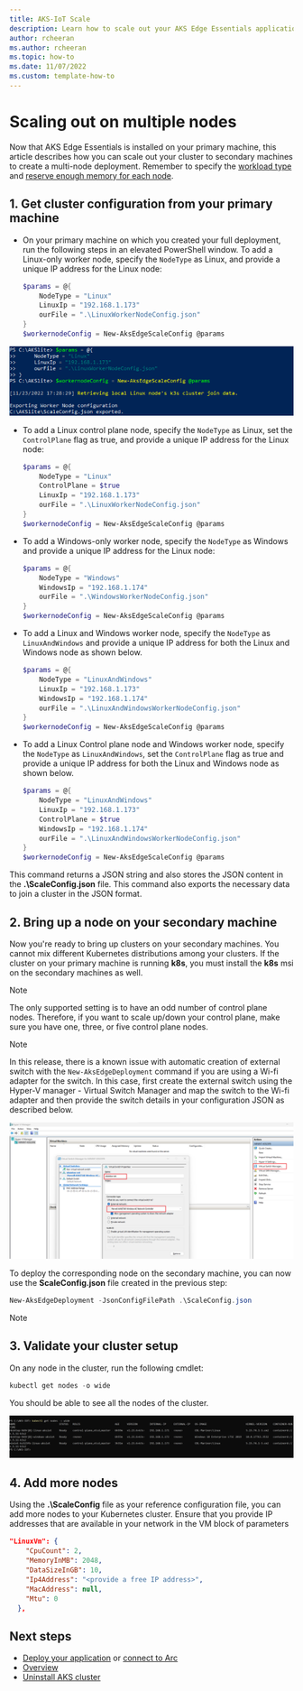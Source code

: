 ```yaml
---
title: AKS-IoT Scale
description: Learn how to scale out your AKS Edge Essentials applications to multiple nodes. 
author: rcheeran
ms.author: rcheeran
ms.topic: how-to
ms.date: 11/07/2022
ms.custom: template-how-to
---
```


# Scaling out on multiple nodes

Now that AKS Edge Essentials is installed on your primary machine, this article describes how you can scale out your cluster to secondary machines to create a multi-node deployment. Remember to specify the [workload type](./aks-lite-concept.md) and [reserve enough memory for each node](./aks-lite-concept.md).

## 1. Get cluster configuration from your primary machine

- On your primary machine on which you created your full deployment, run the following steps in an elevated PowerShell window. To add a Linux-only worker node, specify the `NodeType` as Linux, and provide a unique IP address for the Linux node:

   ```powershell
   $params = @{
       NodeType = "Linux"
       LinuxIp = "192.168.1.173"
       ourFile = ".\LinuxWorkerNodeConfig.json"
   }
   $workernodeConfig = New-AksEdgeScaleConfig @params
   ```
![Screenshot showing the creation of config file.](./media/aks-lite/scale-config-file.png)
- To add a Linux control plane node, specify the `NodeType` as Linux, set the `ControlPlane` flag as true, and provide a unique IP address for the Linux node:

   ```powershell
   $params = @{
       NodeType = "Linux"
       ControlPlane = $true
       LinuxIp = "192.168.1.173"
       ourFile = ".\LinuxWorkerNodeConfig.json"
   }
   $workernodeConfig = New-AksEdgeScaleConfig @params
   ```

- To add a Windows-only worker node, specify the `NodeType` as Windows and provide a unique IP address for the Linux node:

   ```powershell
   $params = @{
       NodeType = "Windows"
       WindowsIp = "192.168.1.174"
       ourFile = ".\WindowsWorkerNodeConfig.json"
   }
   $workernodeConfig = New-AksEdgeScaleConfig @params
   ```

- To add a Linux and Windows worker node, specify the `NodeType` as `LinuxAndWindows` and provide a unique IP address for both the Linux and Windows node as shown below.

   ```powershell
   $params = @{
       NodeType = "LinuxAndWindows"
       LinuxIp = "192.168.1.173"
       WindowsIp = "192.168.1.174"
       ourFile = ".\LinuxAndWindowsWorkerNodeConfig.json"
   }
   $workernodeConfig = New-AksEdgeScaleConfig @params
   ```

- To add a Linux Control plane node and Windows worker node, specify the `NodeType` as `LinuxAndWindows`, set the `ControlPlane` flag as true and provide a unique IP address for both the Linux and Windows node as shown below.

   ```powershell
   $params = @{
       NodeType = "LinuxAndWindows"
       LinuxIp = "192.168.1.173"
       ControlPlane = $true
       WindowsIp = "192.168.1.174"
       ourFile = ".\LinuxAndWindowsWorkerNodeConfig.json"
   }
   $workernodeConfig = New-AksEdgeScaleConfig @params
   ```

This command returns a JSON string and also stores the JSON content in the **.\ScaleConfig.json** file. This command also exports the necessary data to join a cluster in the JSON format.

## 2. Bring up a node on your secondary machine

Now you're ready to bring up clusters on your secondary machines. You cannot mix different Kubernetes distributions among your clusters. If the cluster on your primary machine is running **k8s**, you must install the **k8s** msi on the secondary machines as well.

>[!NOTE]
> The only supported setting is to have an odd number of control plane nodes. Therefore, if you want to scale up/down your control plane, make sure you have one, three, or five control plane nodes.

> [!NOTE]
> In this release, there is a known issue with automatic creation of external switch with the `New-AksEdgeDeployment` command if you are using a Wi-fi adapter for the switch. In this case, first create the external switch using the Hyper-V manager - Virtual Switch Manager and map the switch to the Wi-fi adapter and then provide the switch details in your configuration JSON as described below.

![Screenshot of Hyper-v switch manager](./media/aks-lite/hyper-v-external-switch.png)

To deploy the corresponding node on the secondary machine, you can now use the **ScaleConfig.json** file created in the previous step:

```powershell
New-AksEdgeDeployment -JsonConfigFilePath .\ScaleConfig.json
```
>[!NOTE]
> 
## 3. Validate your cluster setup

On any node in the cluster, run the following cmdlet:

```powershell
kubectl get nodes -o wide
```

You should be able to see all the nodes of the cluster. 

![Screenshot showing multiple nodes.](./media/aks-lite/aks-lite-multi-nodes.png)

## 4. Add more nodes

Using the **.\ScaleConfig** file as your reference configuration file, you can add more nodes to your Kubernetes cluster. Ensure that you provide IP addresses that are available in your network in the VM block of parameters
```json
"LinuxVm": {
    "CpuCount": 2,
    "MemoryInMB": 2048,
    "DataSizeInGB": 10,
    "Ip4Address": "<provide a free IP address>",
    "MacAddress": null,
    "Mtu": 0
  },
```

## Next steps

- [Deploy your application](aks-lite-howto-deploy-app.md) or [connect to Arc](aks-lite-howto-connect-to-arc.md)
- [Overview](aks-lite-overview.md)
- [Uninstall AKS cluster](aks-lite-howto-uninstall.md)
